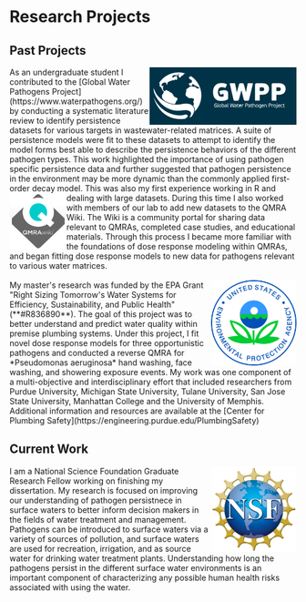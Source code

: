 # Research Projects

## Past Projects
<img align="right" src="/docs/assets/GWPP_Logo.PNG" alt="Global Water Pathogen Project Logo and Website Header">
As an undergraduate student I contributed to the [Global Water Pathogens Project](https://www.waterpathogens.org/) by conducting a systematic literature review to identify persistence datasets for various targets in wastewater-related matrices. A suite of persistence models were fit to these datasets to attempt to identify the model forms best able to describe the persistence behaviors of the different pathogen types. This work highlighted the importance of using pathogen specific persistence data and further suggested that pathogen persistence in the environment may be more dynamic than the commonly applied first-order decay model. This was also my first experience working in R and dealing with large datasets.

 <img align="left" src="/docs/assets/old_wiki_logo.PNG"  width="100" height="100" alt="QMRA Wiki Logo">
During this time I also worked with members of our lab to add new datasets to the QMRA Wiki. The Wiki is a community portal for sharing data relevant to QMRAs, completed case studies, and educational materials. Through this process I became more familiar with the foundations of dose response modeling within QMRAs, and began fitting dose response models to new data for pathogens relevant to various water matrices. 
<br>
<br>
<img align="right" src="/docs/assets/EPA_logo.png" width="150" height="150" alt="EPA Logo">
My master's research was funded by the EPA Grant "Right Sizing Tomorrow's Water Systems for Efficiency, Sustainability, and Public Health" (**#R836890**). The goal of this project was to better understand and predict water quality within premise plumbing systems. Under this project, I fit novel dose response models for three opportunistic pathogens and conducted a reverse QMRA for *Pseudomonas aeruginosa* hand washing, face washing, and showering exposure events. My work was one component of a multi-objective and interdisciplinary effort that included researchers from Purdue University, Michigan State University, Tulane University, San Jose State University, Manhattan College and the University of Memphis. Additional information and resources are available at the [Center for Plumbing Safety](https://engineering.purdue.edu/PlumbingSafety)

## Current Work
<img align="right" src="/docs/assets/nsf_logo.png" width="150" height="150" alt="NSF Logo">
I am a National Science Foundation Graduate Research Fellow working on finishing my dissertation. My research is focused on improving our understanding of pathogen persistnece in surface waters to better inform decision makers in the fields of water treatment and management. Pathogens can be introduced to surface waters via a variety of sources of pollution, and surface waters are used for recreation, irrigation, and as source water for drinking water treatment plants. Understanding how long the pathogens persist in the different surface water environments is an important component of characterizing any possible human health risks associated with using the water. 
